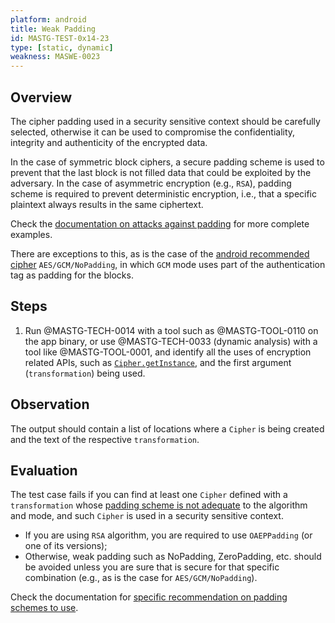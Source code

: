 ```yaml
---
platform: android
title: Weak Padding
id: MASTG-TEST-0x14-23
type: [static, dynamic]
weakness: MASWE-0023
---
```


## Overview

The cipher padding used in a security sensitive context should be carefully selected, otherwise it can be used to compromise the confidentiality, integrity and authenticity of the encrypted data.

In the case of symmetric block ciphers, a secure padding scheme is used to prevent that the last block is not filled data that could be exploited by the adversary.
In the case of asymmetric encryption (e.g., `RSA`), padding scheme is required to prevent deterministic encryption, i.e., that a specific plaintext always results in the same ciphertext.

Check the [documentation on attacks against padding](../../../Document/0x04g-Testing-Cryptography.md#Padding-Oracle-Attacks-due-to-Weaker-Padding-or-Block-Operation-Implementations) for more complete examples.

There are exceptions to this, as is the case of the [android recommended cipher](https://developer.android.com/privacy-and-security/cryptography#choose-algorithm) `AES/GCM/NoPadding`, in which `GCM` mode uses part of the authentication tag as padding for the blocks.

## Steps

1. Run @MASTG-TECH-0014 with a tool such as @MASTG-TOOL-0110 on the app binary, or use @MASTG-TECH-0033 (dynamic analysis) with a tool like @MASTG-TOOL-0001, and identify all the uses of encryption related APIs, such as [`Cipher.getInstance`](https://developer.android.com/reference/javax/crypto/Cipher#getInstance(java.lang.String)), and the first argument (`transformation`) being used.

## Observation

The output should contain a list of locations where a `Cipher` is being created and the text of the respective `transformation`.

## Evaluation

The test case fails if you can find at least one `Cipher` defined with a `transformation` whose [padding scheme is not adequate](../../../Document/0x04g-Testing-Cryptography.md#Identifying-Insecure-and/or-Deprecated-Cryptographic-Algorithms) to the algorithm and mode, and such `Cipher` is used in a security sensitive context.

- If you are using `RSA` algorithm, you are required to use `OAEPPadding` (or one of its versions);
- Otherwise, weak padding such as NoPadding, ZeroPadding, etc. should be avoided unless you are sure that is secure for that specific combination (e.g., as is the case for `AES/GCM/NoPadding`).

Check the documentation for [specific recommendation on padding schemes to use](../../../Document/0x04g-Testing-Cryptography.md#Identifying-Insecure-and/or-Deprecated-Cryptographic-Algorithms).
